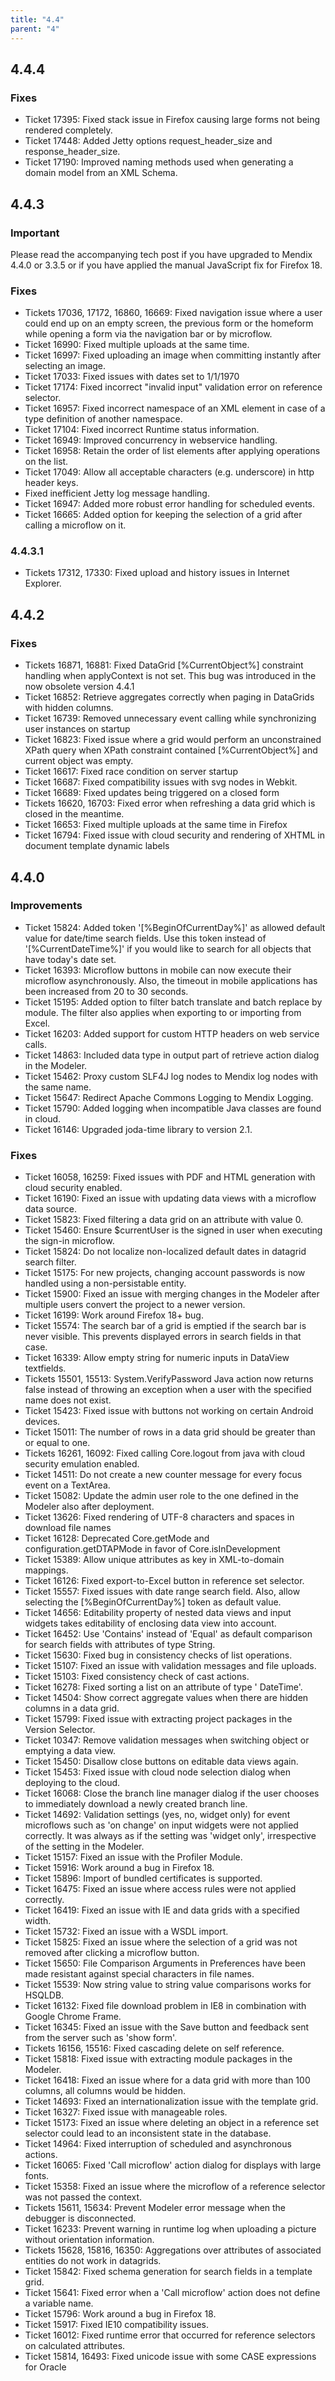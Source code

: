 ```yaml
---
title: "4.4"
parent: "4"
---
```


## 4.4.4

### Fixes

* Ticket 17395: Fixed stack issue in Firefox causing large forms not being rendered completely.
* Ticket 17448: Added Jetty options request_header_size and response_header_size.
* Ticket 17190: Improved naming methods used when generating a domain model from an XML Schema.

## 4.4.3
 
### Important 

Please read the accompanying tech post if you have upgraded to Mendix 4.4.0 or 3.3.5 or if you have applied the manual JavaScript fix for Firefox 18.

### Fixes

* Tickets 17036, 17172, 16860, 16669: Fixed navigation issue where a user could end up on an empty screen, the previous form or the homeform while opening a form via the navigation bar or by microflow.
* Ticket 16990: Fixed multiple uploads at the same time.
* Ticket 16997: Fixed uploading an image when committing instantly after selecting an image.
* Ticket 17033: Fixed issues with dates set to 1/1/1970
* Ticket 17174: Fixed incorrect "invalid input" validation error on reference selector.
* Ticket 16957: Fixed incorrect namespace of an XML element in case of a type definition of another namespace.
* Ticket 17104: Fixed incorrect Runtime status information.
* Ticket 16949: Improved concurrency in webservice handling.
* Ticket 16958: Retain the order of list elements after applying operations on the list.
* Ticket 17049: Allow all acceptable characters (e.g. underscore) in http header keys.
* Fixed inefficient Jetty log message handling.
* Ticket 16947: Added more robust error handling for scheduled events.
* Ticket 16665: Added option for keeping the selection of a grid after calling a microflow on it.

### 4.4.3.1

* Tickets 17312, 17330: Fixed upload and history issues in Internet Explorer.

## 4.4.2

### Fixes

* Tickets 16871, 16881: Fixed DataGrid [%CurrentObject%] constraint handling when applyContext is not set. This bug was introduced in the now obsolete version 4.4.1
* Ticket 16852: Retrieve aggregates correctly when paging in DataGrids with hidden columns.
* Ticket 16739: Removed unnecessary event calling while synchronizing user instances on startup
* Ticket 16823: Fixed issue where a grid would perform an unconstrained XPath query when XPath constraint contained [%CurrentObject%] and current object was empty.
* Ticket 16617: Fixed race condition on server startup
* Ticket 16687: Fixed compatibility issues with svg nodes in Webkit.
* Ticket 16689: Fixed updates being triggered on a closed form
* Tickets 16620, 16703: Fixed error when refreshing a data grid which is closed in the meantime.
* Ticket 16653: Fixed multiple uploads at the same time in Firefox
* Ticket 16794: Fixed issue with cloud security and rendering of XHTML in document template dynamic labels

## 4.4.0

### Improvements

* Ticket 15824: Added token '[%BeginOfCurrentDay%]' as allowed default value for date/time search fields. Use this token instead of '[%CurrentDateTime%]' if you would like to search for all objects that have today's date set.
* Ticket 16393: Microflow buttons in mobile can now execute their microflow asynchronously. Also, the timeout in mobile applications has been increased from 20 to 30 seconds.
* Ticket 15195: Added option to filter batch translate and batch replace by module. The filter also applies when exporting to or importing from Excel.
* Ticket 16203: Added support for custom HTTP headers on web service calls.
* Ticket 14863: Included data type in output part of retrieve action dialog in the Modeler.
* Ticket 15462: Proxy custom SLF4J log nodes to Mendix log nodes with the same name.
* Ticket 15647: Redirect Apache Commons Logging to Mendix Logging.
* Ticket 15790: Added logging when incompatible Java classes are found in cloud.
* Ticket 16146: Upgraded joda-time library to version 2.1.

### Fixes

* Ticket 16058, 16259: Fixed issues with PDF and HTML generation with cloud security enabled.
* Ticket 16190: Fixed an issue with updating data views with a microflow data source.
* Ticket 15823: Fixed filtering a data grid on an attribute with value 0.
* Ticket 15460: Ensure $currentUser is the signed in user when executing the sign-in microflow.
* Ticket 15824: Do not localize non-localized default dates in datagrid search filter.
* Ticket 15175: For new projects, changing account passwords is now handled using a non-persistable entity.
* Ticket 15900: Fixed an issue with merging changes in the Modeler after multiple users convert the project to a newer version.
* Ticket 16199: Work around Firefox 18+ bug.
* Ticket 15574: The search bar of a grid is emptied if the search bar is never visible. This prevents displayed errors in search fields in that case.
* Ticket 16339: Allow empty string for numeric inputs in DataView textfields.
* Tickets 15501, 15513: System.VerifyPassword Java action now returns false instead of throwing an exception when a user with the specified name does not exist.
* Ticket 15423: Fixed issue with buttons not working on certain Android devices.
* Ticket 15011: The number of rows in a data grid should be greater than or equal to one.
* Tickets 16261, 16092: Fixed calling Core.logout from java with cloud security emulation enabled.
* Ticket 14511: Do not create a new counter message for every focus event on a TextArea.
* Ticket 15082: Update the admin user role to the one defined in the Modeler also after deployment.
* Ticket 13626: Fixed rendering of UTF-8 characters and spaces in download file names
* Ticket 16128: Deprecated Core.getMode and configuration.getDTAPMode in favor of Core.isInDevelopment
* Ticket 15389: Allow unique attributes as key in XML-to-domain mappings.
* Ticket 16126: Fixed export-to-Excel button in reference set selector.
* Ticket 15557: Fixed issues with date range search field. Also, allow selecting the [%BeginOfCurrentDay%] token as default value.
* Ticket 14656: Editability property of nested data views and input widgets takes editability of enclosing data view into account.
* Ticket 16452: Use 'Contains' instead of 'Equal' as default comparison for search fields with attributes of type String.
* Ticket 15630: Fixed bug in consistency checks of list operations.
* Ticket 15107: Fixed an issue with validation messages and file uploads.
* Ticket 15103: Fixed consistency check of cast actions.
* Ticket 16278: Fixed sorting a list on an attribute of type ' DateTime'.
* Ticket 14504: Show correct aggregate values when there are hidden columns in a data grid.
* Ticket 15799: Fixed issue with extracting project packages in the Version Selector.
* Ticket 10347: Remove validation messages when switching object or emptying a data view.
* Ticket 15450: Disallow close buttons on editable data views again.
* Ticket 15453: Fixed issue with cloud node selection dialog when deploying to the cloud.
* Ticket 16068: Close the branch line manager dialog if the user chooses to immediately download a newly created branch line.
* Ticket 14692: Validation settings (yes, no, widget only) for event microflows such as 'on change' on input widgets were not applied correctly. It was always as if the setting was 'widget only', irrespective of the setting in the Modeler.
* Ticket 15157: Fixed an issue with the Profiler Module.
* Ticket 15916: Work around a bug in Firefox 18.
* Ticket 15896: Import of bundled certificates is supported.
* Ticket 16475: Fixed an issue where access rules were not applied correctly.
* Ticket 16419: Fixed an issue with IE and data grids with a specified width.
* Ticket 15732: Fixed an issue with a WSDL import.
* Ticket 15825: Fixed an issue where the selection of a grid was not removed after clicking a microflow button.
* Ticket 15650: File Comparison Arguments in Preferences have been made resistant against special characters in file names.
* Ticket 15539: Now string value to string value comparisons works for HSQLDB.
* Ticket 16132: Fixed file download problem in IE8 in combination with Google Chrome Frame.
* Ticket 16345: Fixed an issue with the Save button and feedback sent from the server such as 'show form'.
* Tickets 16156, 15516: Fixed cascading delete on self reference.
* Ticket 15818: Fixed issue with extracting module packages in the Modeler.
* Ticket 16418: Fixed an issue where for a data grid with more than 100 columns, all columns would be hidden.
* Ticket 14693: Fixed an internationalization issue with the template grid.
* Ticket 16327: Fixed issue with manageable roles.
* Ticket 15173: Fixed an issue where deleting an object in a reference set selector could lead to an inconsistent state in the database.
* Ticket 14964: Fixed interruption of scheduled and asynchronous actions.
* Ticket 16065: Fixed 'Call microflow' action dialog for displays with large fonts.
* Ticket 15358: Fixed an issue where the microflow of a reference selector was not passed the context.
* Tickets 15611, 15634: Prevent Modeler error message when the debugger is disconnected.
* Ticket 16233: Prevent warning in runtime log when uploading a picture without orientation information.
* Tickets 15628, 15816, 16350: Aggregations over attributes of associated entities do not work in datagrids.
* Ticket 15842: Fixed schema generation for search fields in a template grid.
* Ticket 15641: Fixed error when a 'Call microflow' action does not define a variable name.
* Ticket 15796: Work around a bug in Firefox 18.
* Ticket 15917: Fixed IE10 compatibility issues.
* Ticket 16012: Fixed runtime error that occurred for reference selectors on calculated attributes.
* Ticket 15814, 16493: Fixed unicode issue with some CASE expressions for Oracle
